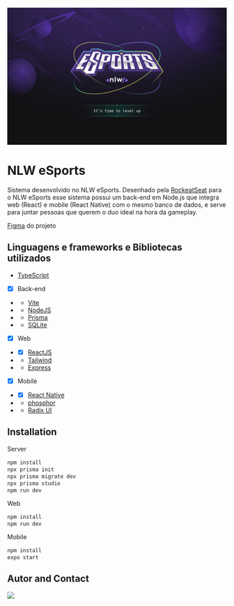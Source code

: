 ![NLW eSports wallpaper oficial](./web//public//readme-wallpaper.png)
# NLW eSports

Sistema desenvolvido no NLW eSports.
Desenhado pela [RockeatSeat](https://www.rocketseat.com.br/) para o NLW eSports esse sistema possui um back-end em Node.js que integra web (React) e mobile (React Native) com o mesmo banco de dados, e serve para juntar pessoas que querem o duo ideal na hora da gameplay.

[Figma](https://www.figma.com/file/TYG12SIZtKp3uXvJfwdAbl/NLW-eSports-(Community)?node-id=6%3A23) do projeto 

## Linguagens e frameworks e Bibliotecas utilizados
 - [TypeScript](https://www.typescriptlang.org/)
 - [X] Back-end
 - - [Vite](https://vitejs.dev/)
 - - [NodeJS](https://nodejs.org/en/)
 - - [Prisma](https://www.prisma.io/)
 - - [SQLite](https://www.sqlite.org/index.html)
 - [X] Web
 -  - [X] [ReactJS](https://pt-br.reactjs.org/)
 -  - [Tailwind](https://tailwindcss.com/) 
 -  - [Express](https://expressjs.com/pt-br/)
 - [X] Mobile
 - - [X] [React Native](https://reactnative.dev/)
 -  - [phosphor](https://phosphoricons.com/)
 -  - [Radix UI](https://www.radix-ui.com/)


## Installation
Server
```
npm install
npx prisma init
npx prisma migrate dev
npx prisma studio
npm run dev
```

Web
```
npm install
npm run dev
```

Mobile
```
npm install
expo start
```

## Autor and Contact

<div> 
  <a href="https://www.linkedin.com/in/carlos-jose-design/" target="_blank">
    <img src="https://img.shields.io/badge/-LinkedIn-%230077B5?style=for-the-badge&logo=linkedin&logoColor=white" target="_blank">
  </a>

</div>

